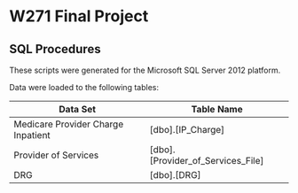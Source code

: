 # W271 Final Project


## SQL Procedures

These scripts were generated for the Microsoft SQL Server 2012 platform.

Data were loaded to the following tables:

| Data Set | Table Name |
| --- | --- |
| Medicare Provider Charge Inpatient | [dbo].[IP_Charge] |
| Provider of Services | [dbo].[Provider_of_Services_File] |
| DRG | [dbo].[DRG] |


